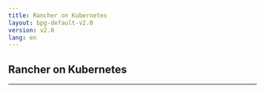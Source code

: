 ```yaml
---
title: Rancher on Kubernetes
layout: bpg-default-v2.0
version: v2.0
lang: en
---
```


## Rancher on Kubernetes
---
